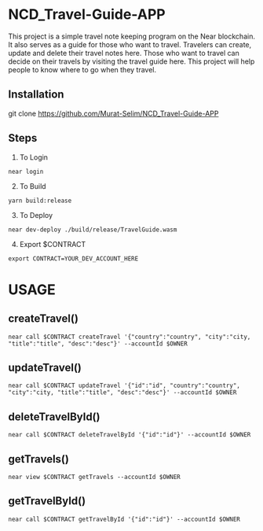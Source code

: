 # NCD_Travel-Guide-APP

This project is a simple travel note keeping program on the Near blockchain. It also serves as a guide for those who want to travel. Travelers can create, update and delete their travel notes here. Those who want to travel can decide on their travels by visiting the travel guide here. This project will help people to know where to go when they travel.

## Installation

git clone https://github.com/Murat-Selim/NCD_Travel-Guide-APP

## Steps

1. To Login
```
near login
```

2. To Build
```
yarn build:release
```

3. To Deploy
```
near dev-deploy ./build/release/TravelGuide.wasm
```

4. Export $CONTRACT
```
export CONTRACT=YOUR_DEV_ACCOUNT_HERE
```
# USAGE

## createTravel()
```
near call $CONTRACT createTravel '{"country":"country", "city":"city, "title":"title", "desc":"desc"}' --accountId $OWNER
```

## updateTravel()
```
near call $CONTRACT updateTravel '{"id":"id", "country":"country", "city":"city, "title":"title", "desc":"desc"}' --accountId $OWNER
```

## deleteTravelById()
```
near call $CONTRACT deleteTravelById '{"id":"id"}' --accountId $OWNER
```

## getTravels()
```
near view $CONTRACT getTravels --accountId $OWNER
```

## getTravelById()
```
near call $CONTRACT getTravelById '{"id":"id"}' --accountId $OWNER
```

